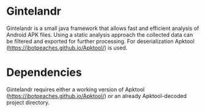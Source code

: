 # Gintelandr
Gintelandr is a small java framework that allows fast and efficient analysis of Android APK files. Using a static analysis approach the collected data can be filtered and exported for further processing. For deserialization Apktool (https://ibotpeaches.github.io/Apktool/) is used.

# Dependencies
Gintelandr requires either a working version of Apktool (https://ibotpeaches.github.io/Apktool/) or an already Apktool-decoded project directory.
